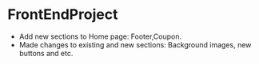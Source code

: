 # FrontEndProject
  - Add new sections to Home page:
    Footer,Coupon.
  - Made changes to existing and new sections:
    Background images, new buttons and etc.



